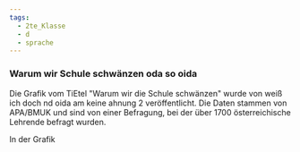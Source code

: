 ```yaml
---
tags:
  - 2te_Klasse
  - d
  - sprache
---
```

### Warum wir Schule schwänzen oda so oida

Die Grafik vom TiEtel "Warum wir die Schule schwänzen" wurde von weiß ich doch nd oida am keine ahnung 2 veröffentlicht. Die Daten stammen von APA/BMUK und sind von einer Befragung, bei der über 1700 österreichische Lehrende befragt wurden.

In der Grafik 